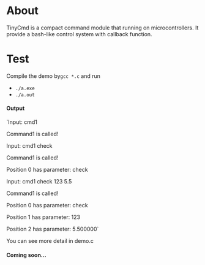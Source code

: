 # About
TinyCmd is a compact command module that running on microcontrollers. It provide a bash-like control system with callback function.



# Test

Compile the demo  by`gcc *.c` and run

- `./a.exe`
- `./a.out`



#### Output

`Input: cmd1

Command1 is called!


Input: cmd1 check

Command1 is called!

Position 0 has parameter: check


Input: cmd1 check 123 5.5

Command1 is called!

Position 0 has parameter: check

Position 1 has parameter: 123

Position 2 has parameter: 5.500000`



You can see more detail in demo.c



#### Coming soon...
